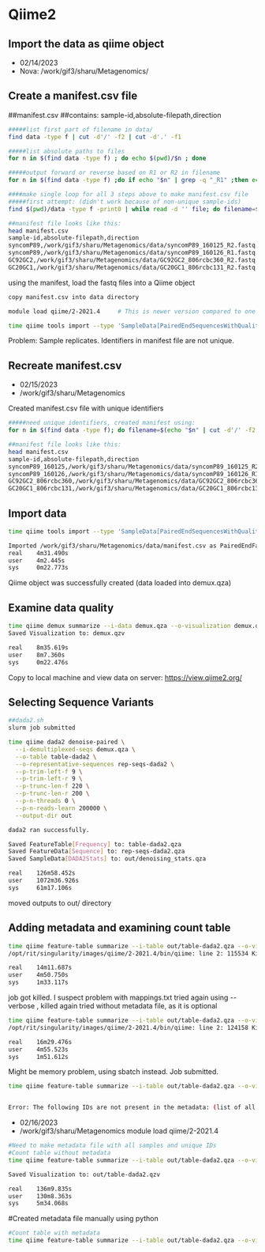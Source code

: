 # Qiime2

## Import the data as qiime object

* 02/14/2023
* Nova: /work/gif3/sharu/Metagenomics/

## Create a manifest.csv file 
##manifest.csv
##contains: sample-id,absolute-filepath,direction

```bash
#####list first part of filename in data/
find data -type f | cut -d'/' -f2 | cut -d'.' -f1

#####list absolute paths to files
for n in $(find data -type f) ; do echo $(pwd)/$n ; done

#####output forward or reverse based on R1 or R2 in filename
for n in $(find data -type f) ;do if echo "$n" | grep -q "_R1" ;then echo "forward"; elif echo "$n" | grep -q "_R2"; then echo "reverse" ; fi ;  done

####make single loop for all 3 steps above to make manifest.csv file
#####first attempt: (didn't work because of non-unique sample-ids)
find $(pwd)/data -type f -print0 | while read -d '' file; do filename=$(basename "$file"); path=$(dirname "$file"); fullpath="$path/$filename"; firstpart=$(echo "$filename" | cut -d'_' -f1); if echo "$filename" | grep -q "_R1"; then direction="forward"; elif echo "$filename" | grep -q "_R2"; then direction="reverse"; fi; echo "$firstpart,$fullpath,$direction" >> manifest.csv; done

##manifest file looks like this:
head manifest.csv
sample-id,absolute-filepath,direction
syncomP89,/work/gif3/sharu/Metagenomics/data/syncomP89_160125_R2.fastq.gz,reverse
syncomP89,/work/gif3/sharu/Metagenomics/data/syncomP89_160126_R1.fastq.gz,forward
GC92GC2,/work/gif3/sharu/Metagenomics/data/GC92GC2_806rcbc360_R2.fastq.gz,reverse
GC20GC1,/work/gif3/sharu/Metagenomics/data/GC20GC1_806rcbc131_R2.fastq.gz,reverse
```

using the manifest, load the fastq files into a Qiime object 

```bash
copy manifest.csv into data directory

module load qiime/2-2021.4     # This is newer version compared to one mentioned in the tutorial, so some commmands are different

time qiime tools import --type 'SampleData[PairedEndSequencesWithQuality]' --input-path /work/gif3/sharu/Metagenomics/data/manifest.csv --output-path demux.qza --input-format PairedEndFastqManifestPhred33

```

Problem: Sample replicates. Identifiers in manifest file are not unique.

## Recreate manifest.csv  

* 02/15/2023
* /work/gif3/sharu/Metagenomics

Created manifest.csv file with unique identifiers

```bash
#####need unique identifiers, created manifest using:
for n in $(find data -type f); do filename=$(echo "$n" | cut -d'/' -f2 | cut -d'.' -f1 | cut -d'_' -f1,2); abspath=$(echo "$(pwd)"/"$n") ; if echo "$n" | grep -q "_R1" ;then direction="forward"; elif echo "$n" | grep -q "_R2"; then direction="reverse" ; fi ;echo "$filename,$abspath,$direction" >> manifest.csv; done

##manifest file looks like this:
head manifest.csv
sample-id,absolute-filepath,direction
syncomP89_160125,/work/gif3/sharu/Metagenomics/data/syncomP89_160125_R2.fastq.gz,reverse
syncomP89_160126,/work/gif3/sharu/Metagenomics/data/syncomP89_160126_R1.fastq.gz,forward
GC92GC2_806rcbc360,/work/gif3/sharu/Metagenomics/data/GC92GC2_806rcbc360_R2.fastq.gz,reverse
GC20GC1_806rcbc131,/work/gif3/sharu/Metagenomics/data/GC20GC1_806rcbc131_R2.fastq.gz,reverse

```

## Import data

```bash
time qiime tools import --type 'SampleData[PairedEndSequencesWithQuality]' --input-path /work/gif3/sharu/Metagenomics/data/manifest.csv --output-path demux.qza --input-format PairedEndFastqManifestPhred33

Imported /work/gif3/sharu/Metagenomics/data/manifest.csv as PairedEndFastqManifestPhred33 to demux.qza
real    4m31.490s
user    4m2.445s
sys     0m22.773s
```

Qiime object was successfully created (data loaded into demux.qza)

## Examine data quality

```bash
time qiime demux summarize --i-data demux.qza --o-visualization demux.qzv
Saved Visualization to: demux.qzv

real    8m35.619s
user    8m7.360s
sys     0m22.476s
```

Copy to local machine and view data on server: https://view.qiime2.org/


## Selecting Sequence Variants

```bash
##dada2.sh
slurm job submitted

time qiime dada2 denoise-paired \
  --i-demultiplexed-seqs demux.qza \
  --o-table table-dada2 \
  --o-representative-sequences rep-seqs-dada2 \
  --p-trim-left-f 9 \
  --p-trim-left-r 9 \
  --p-trunc-len-f 220 \
  --p-trunc-len-r 200 \
  --p-n-threads 0 \
  --p-n-reads-learn 200000 \
  --output-dir out

dada2 ran successfully. 

Saved FeatureTable[Frequency] to: table-dada2.qza
Saved FeatureData[Sequence] to: rep-seqs-dada2.qza
Saved SampleData[DADA2Stats] to: out/denoising_stats.qza

real    126m58.452s
user    1072m36.926s
sys     61m17.106s
```
moved outputs to out/ directory

## Adding metadata and examining count table

```bash
time qiime feature-table summarize --i-table out/table-dada2.qza --o-visualization out/table-dada2.qzv --m-sample-metadata-file /work/gif3/sharu/Metagenomics/mappings.txt
/opt/rit/singularity/images/qiime/2-2021.4/bin/qiime: line 2: 115534 Killed                  /opt/rit/singularity/images/qiime/2-2021.4/qiime2-2021.4.sif $@

real    14m11.687s
user    4m50.750s
sys     1m33.117s
```

job got killed. I suspect problem with mappings.txt
tried again using --verbose , killed again
tried without metadata file, as it is optional

```bash
time qiime feature-table summarize --i-table out/table-dada2.qza --o-visualization out/table-dada2.qzv --verbose
/opt/rit/singularity/images/qiime/2-2021.4/bin/qiime: line 2: 124158 Killed                  /opt/rit/singularity/images/qiime/2-2021.4/qiime2-2021.4.sif $@

real    16m29.476s
user    4m55.523s
sys     1m51.612s
```

Might be memory problem, using sbatch instead. Job submitted.

```bash
time qiime feature-table summarize --i-table out/table-dada2.qza --o-visualization out/table-dada2.qzv --m-sample-metadata-file /work/gif3/sharu/Metagenomics/mappings.txt --verbose


Error: The following IDs are not present in the metadata: (list of all IDs)

```

* 02/16/2023
* /work/gif3/sharu/Metagenomics
module load qiime/2-2021.4

```bash
#Need to make metadata file with all samples and unique IDs 
#Count table without metadata
time qiime feature-table summarize --i-table out/table-dada2.qza --o-visualization out/table-dada2.qzv --verbose

Saved Visualization to: out/table-dada2.qzv

real    136m9.835s
user    130m8.363s
sys     5m34.068s
```

#Created metadata file manually using python

```bash
#Count table with metadata
time qiime feature-table summarize --i-table out/table-dada2.qza --o-visualization out/table-with-metadata-dada2.qzv --m-sample-metadata-file out/AllMetadata.tsv --verbose

```
